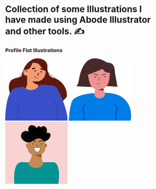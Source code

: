 # Collection of some Illustrations I have made using Abode Illustrator and other tools. ✍

### Profile Flat Illustrations
<img src = "https://github.com/Greeshma2903/Illustrations/blob/83d7eb948ecc03e867e07b89e783c68bb54c08f1/Profile%20Illustrations/lady-flat-illustration-profile-no-bg-1.svg" width="200" height="200">   <img src = "https://github.com/Greeshma2903/Illustrations/blob/83d7eb948ecc03e867e07b89e783c68bb54c08f1/Profile%20Illustrations/lady-flat-illustration-profile-no-bg-2.svg" width="200" height="200">    <img src = "https://github.com/Greeshma2903/Illustrations/blob/83d7eb948ecc03e867e07b89e783c68bb54c08f1/Profile%20Illustrations/lady-flat-illustration-profile-with-bg-3.svg" width="200" height="200">
